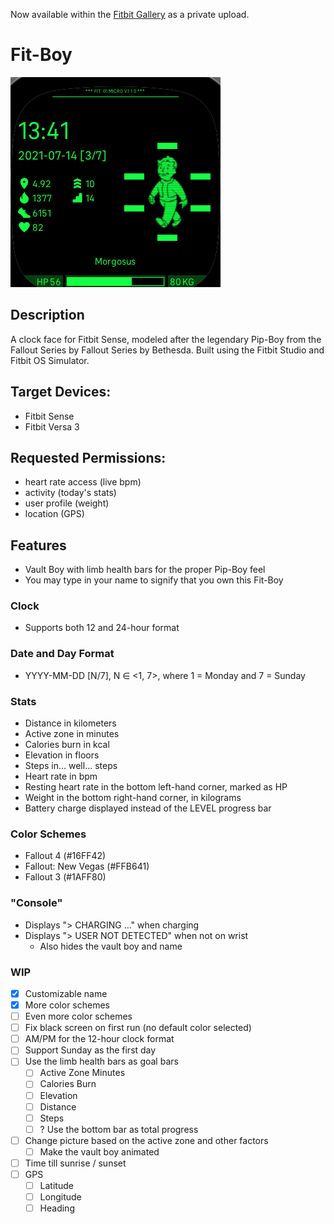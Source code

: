 Now available within the [Fitbit Gallery](https://gallery.fitbit.com/details/2d38820d-91d8-47a7-947f-0d8a12fa1cbe) as a private upload.

# Fit-Boy

![Preview](github/1.1.0.png)

## Description
A clock face for Fitbit Sense, modeled after the legendary Pip-Boy from the Fallout Series by Fallout Series by Bethesda. Built using the Fitbit Studio and Fitbit OS Simulator.

## Target Devices:
- Fitbit Sense
- Fitbit Versa 3

## Requested Permissions:
- heart rate access (live bpm)
- activity (today's stats)
- user profile (weight)
- location (GPS)

## Features
- Vault Boy with limb health bars for the proper Pip-Boy feel
- You may type in your name to signify that you own this Fit-Boy

### Clock
- Supports both 12 and 24-hour format

### Date and Day Format
- YYYY-MM-DD [N/7], N ∈ <1, 7>, where 1 = Monday and 7 = Sunday
    
### Stats
- Distance in kilometers
- Active zone in minutes
- Calories burn in kcal
- Elevation in floors
- Steps in... well... steps
- Heart rate in bpm
- Resting heart rate in the bottom left-hand corner, marked as HP
- Weight in the bottom right-hand corner, in kilograms
- Battery charge displayed instead of the LEVEL progress bar

### Color Schemes
- Fallout 4 (#16FF42)
- Fallout: New Vegas (#FFB641)
- Fallout 3 (#1AFF80)

### "Console"
- Displays "> CHARGING ..." when charging
- Displays "> USER NOT DETECTED" when not on wrist
    - Also hides the vault boy and name
    
### WIP
- [x] Customizable name
- [x] More color schemes
- [ ] Even more color schemes
- [ ] Fix black screen on first run (no default color selected)
- [ ] AM/PM for the 12-hour clock format
- [ ] Support Sunday as the first day
- [ ] Use the limb health bars as goal bars
  - [ ] Active Zone Minutes
  - [ ] Calories Burn
  - [ ] Elevation
  - [ ] Distance
  - [ ] Steps
  - [ ] ? Use the bottom bar as total progress
- [ ] Change picture based on the active zone and other factors
    - [ ] Make the vault boy animated
- [ ] Time till sunrise / sunset
- [ ] GPS
    - [ ] Latitude
    - [ ] Longitude
    - [ ] Heading
